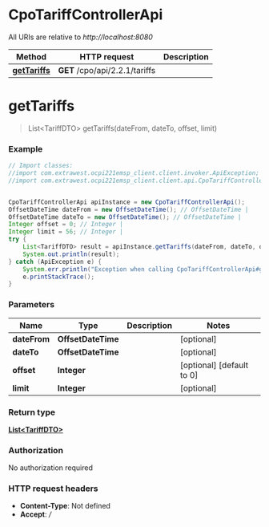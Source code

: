 # CpoTariffControllerApi

All URIs are relative to *http://localhost:8080*

Method | HTTP request | Description
------------- | ------------- | -------------
[**getTariffs**](CpoTariffControllerApi.md#getTariffs) | **GET** /cpo/api/2.2.1/tariffs | 

<a name="getTariffs"></a>
# **getTariffs**
> List&lt;TariffDTO&gt; getTariffs(dateFrom, dateTo, offset, limit)



### Example
```java
// Import classes:
//import com.extrawest.ocpi221emsp_client.client.invoker.ApiException;
//import com.extrawest.ocpi221emsp_client.client.api.CpoTariffControllerApi;


CpoTariffControllerApi apiInstance = new CpoTariffControllerApi();
OffsetDateTime dateFrom = new OffsetDateTime(); // OffsetDateTime | 
OffsetDateTime dateTo = new OffsetDateTime(); // OffsetDateTime | 
Integer offset = 0; // Integer | 
Integer limit = 56; // Integer | 
try {
    List<TariffDTO> result = apiInstance.getTariffs(dateFrom, dateTo, offset, limit);
    System.out.println(result);
} catch (ApiException e) {
    System.err.println("Exception when calling CpoTariffControllerApi#getTariffs");
    e.printStackTrace();
}
```

### Parameters

Name | Type | Description  | Notes
------------- | ------------- | ------------- | -------------
 **dateFrom** | **OffsetDateTime**|  | [optional]
 **dateTo** | **OffsetDateTime**|  | [optional]
 **offset** | **Integer**|  | [optional] [default to 0]
 **limit** | **Integer**|  | [optional]

### Return type

[**List&lt;TariffDTO&gt;**](TariffDTO.md)

### Authorization

No authorization required

### HTTP request headers

 - **Content-Type**: Not defined
 - **Accept**: */*

